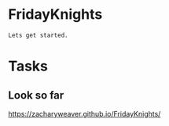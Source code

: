 # FridayKnights

	Lets get started.

# Tasks

## Look so far
https://zacharyweaver.github.io/FridayKnights/

